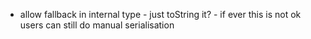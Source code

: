 * allow fallback in internal type - just toString it? - if ever this is not ok users can still do manual serialisation